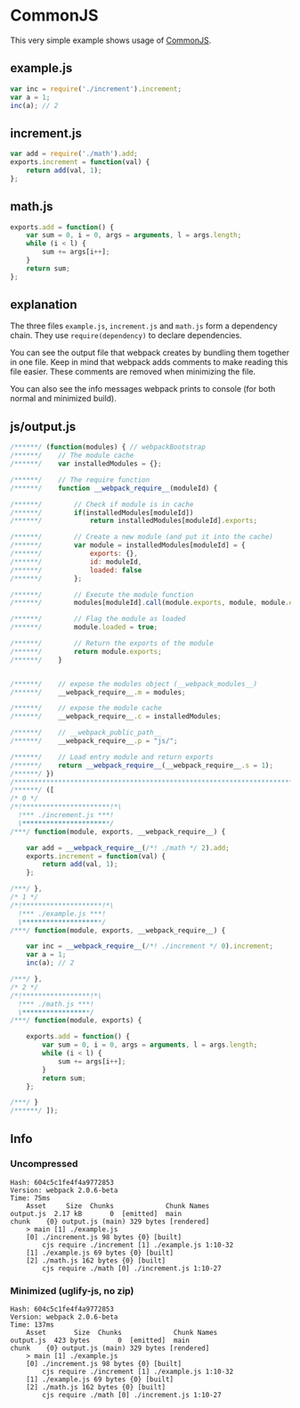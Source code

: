 # CommonJS
This very simple example shows usage of [CommonJS](https://webpack.github.io/docs/commonjs.html).

## example.js

``` javascript
var inc = require('./increment').increment;
var a = 1;
inc(a); // 2
```

## increment.js

``` javascript
var add = require('./math').add;
exports.increment = function(val) {
    return add(val, 1);
};
```

## math.js

``` javascript
exports.add = function() {
    var sum = 0, i = 0, args = arguments, l = args.length;
    while (i < l) {
        sum += args[i++];
    }
    return sum;
};
```

## explanation
The three files `example.js`, `increment.js` and `math.js` form a dependency chain. They use `require(dependency)` to declare dependencies.

You can see the output file that webpack creates by bundling them together in one file. Keep in mind that webpack adds comments to make reading this file easier. These comments are removed when minimizing the file.

You can also see the info messages webpack prints to console (for both normal and minimized build).


## js/output.js

``` javascript
/******/ (function(modules) { // webpackBootstrap
/******/ 	// The module cache
/******/ 	var installedModules = {};

/******/ 	// The require function
/******/ 	function __webpack_require__(moduleId) {

/******/ 		// Check if module is in cache
/******/ 		if(installedModules[moduleId])
/******/ 			return installedModules[moduleId].exports;

/******/ 		// Create a new module (and put it into the cache)
/******/ 		var module = installedModules[moduleId] = {
/******/ 			exports: {},
/******/ 			id: moduleId,
/******/ 			loaded: false
/******/ 		};

/******/ 		// Execute the module function
/******/ 		modules[moduleId].call(module.exports, module, module.exports, __webpack_require__);

/******/ 		// Flag the module as loaded
/******/ 		module.loaded = true;

/******/ 		// Return the exports of the module
/******/ 		return module.exports;
/******/ 	}


/******/ 	// expose the modules object (__webpack_modules__)
/******/ 	__webpack_require__.m = modules;

/******/ 	// expose the module cache
/******/ 	__webpack_require__.c = installedModules;

/******/ 	// __webpack_public_path__
/******/ 	__webpack_require__.p = "js/";

/******/ 	// Load entry module and return exports
/******/ 	return __webpack_require__(__webpack_require__.s = 1);
/******/ })
/************************************************************************/
/******/ ([
/* 0 */
/*!**********************!*\
  !*** ./increment.js ***!
  \**********************/
/***/ function(module, exports, __webpack_require__) {

	var add = __webpack_require__(/*! ./math */ 2).add;
	exports.increment = function(val) {
	    return add(val, 1);
	};

/***/ },
/* 1 */
/*!********************!*\
  !*** ./example.js ***!
  \********************/
/***/ function(module, exports, __webpack_require__) {

	var inc = __webpack_require__(/*! ./increment */ 0).increment;
	var a = 1;
	inc(a); // 2

/***/ },
/* 2 */
/*!*****************!*\
  !*** ./math.js ***!
  \*****************/
/***/ function(module, exports) {

	exports.add = function() {
	    var sum = 0, i = 0, args = arguments, l = args.length;
	    while (i < l) {
	        sum += args[i++];
	    }
	    return sum;
	};

/***/ }
/******/ ]);
```

## Info

### Uncompressed

```
Hash: 604c5c1fe4f4a9772853
Version: webpack 2.0.6-beta
Time: 75ms
    Asset     Size  Chunks             Chunk Names
output.js  2.17 kB       0  [emitted]  main
chunk    {0} output.js (main) 329 bytes [rendered]
    > main [1] ./example.js 
    [0] ./increment.js 98 bytes {0} [built]
        cjs require ./increment [1] ./example.js 1:10-32
    [1] ./example.js 69 bytes {0} [built]
    [2] ./math.js 162 bytes {0} [built]
        cjs require ./math [0] ./increment.js 1:10-27
```

### Minimized (uglify-js, no zip)

```
Hash: 604c5c1fe4f4a9772853
Version: webpack 2.0.6-beta
Time: 137ms
    Asset       Size  Chunks             Chunk Names
output.js  423 bytes       0  [emitted]  main
chunk    {0} output.js (main) 329 bytes [rendered]
    > main [1] ./example.js 
    [0] ./increment.js 98 bytes {0} [built]
        cjs require ./increment [1] ./example.js 1:10-32
    [1] ./example.js 69 bytes {0} [built]
    [2] ./math.js 162 bytes {0} [built]
        cjs require ./math [0] ./increment.js 1:10-27
```